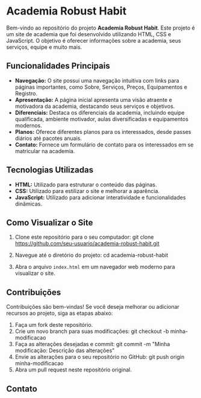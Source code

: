 # Academia Robust Habit

Bem-vindo ao repositório do projeto **Academia Robust Habit**. Este projeto é um site de academia que foi desenvolvido utilizando HTML, CSS e JavaScript. O objetivo é oferecer informações sobre a academia, seus serviços, equipe e muito mais.

## Funcionalidades Principais

- **Navegação:** O site possui uma navegação intuitiva com links para páginas importantes, como Sobre, Serviços, Preços, Equipamentos e Registro.
- **Apresentação:** A página inicial apresenta uma visão atraente e motivadora da academia, destacando seus serviços e objetivos.
- **Diferenciais:** Destaca os diferenciais da academia, incluindo equipe qualificada, ambiente motivador, aulas diversificadas e equipamentos modernos.
- **Planos:** Oferece diferentes planos para os interessados, desde passes diários até pacotes anuais.
- **Contato:** Fornece um formulário de contato para os interessados em se matricular na academia.

## Tecnologias Utilizadas

- **HTML:** Utilizado para estruturar o conteúdo das páginas.
- **CSS:** Utilizado para estilizar o site e melhorar a aparência.
- **JavaScript:** Utilizado para adicionar interatividade e funcionalidades dinâmicas.

## Como Visualizar o Site

1. Clone este repositório para o seu computador:
git clone https://github.com/seu-usuario/academia-robust-habit.git

3. Navegue até o diretório do projeto:
cd academia-robust-habit

4. Abra o arquivo `index.html` em um navegador web moderno para visualizar o site.

## Contribuições

Contribuições são bem-vindas! Se você deseja melhorar ou adicionar recursos ao projeto, siga as etapas abaixo:

1. Faça um fork deste repositório.
2. Crie um novo branch para suas modificações:
git checkout -b minha-modificacao
3. Faça as alterações desejadas e commit:
git commit -m "Minha modificação: Descrição das alterações"
4. Envie as alterações para o seu repositório no GitHub:
git push origin minha-modificacao
5. Abra um pull request neste repositório original.

## Contato





